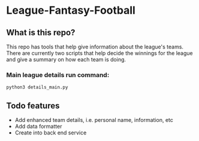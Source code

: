 # League-Fantasy-Football

## What is this repo?
This repo has tools that help give information about the league's teams. There are currently two scripts that help decide the winnings for the league and give a summary on how each team is doing.

### Main league details run command:
`python3 details_main.py`

## Todo features
- Add enhanced team details, i.e. personal name, information, etc
- Add data formatter
- Create into back end service 

